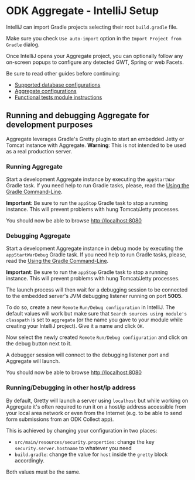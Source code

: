 # ODK Aggregate - IntelliJ Setup

IntelliJ can import Gradle projects selecting their root `build.gradle` file.

Make sure you check `Use auto-import` option in the `Import Project from Gradle` dialog.

Once IntelliJ opens your Aggregate project, you can optionally follow any on-screen popups to configure any detected GWT, Spring or web Facets.

Be sure to read other guides before continuing:

- [Supported database configurations][database-configurations]
- [Aggregate configurations][aggregate-config]
- [Functional tests module instructions][functional-tests-instructions]

## Running and debugging Aggregate for development purposes

Aggregate leverages Gradle's Gretty plugin to start an embedded Jetty or Tomcat instance with Aggregate. **Warning**: This is not intended to be used as a real production server.

### Running Aggregate 

Start a development Aggregate instance by executing the `appStartWar` Gradle task. If you need help to run Gradle tasks, please, read the [Using the Gradle Command-Line](https://docs.gradle.org/current/userguide/tutorial_gradle_command_line.html). 

**Important**: Be sure to run the `appStop` Gradle task to stop a running instance. This will prevent problems with hung Tomcat/Jetty processes.

You should now be able to browse [http://localhost:8080](http://localhost:8080)

### Debugging Aggregate

Start a development Aggregate instance in debug mode by executing the `appStartWarDebug` Gradle task. If you need help to run Gradle tasks, please, read the [Using the Gradle Command-Line](https://docs.gradle.org/current/userguide/tutorial_gradle_command_line.html).

**Important**: Be sure to run the `appStop` Gradle task to stop a running instance. This will prevent problems with hung Tomcat/Jetty processes.

The launch process will then wait for a debugging session to be connected to the embedded server's JVM debugging listener running on port **5005**. 

To do so, create a new `Remote` `Run/Debug configuration` in IntelliJ. The default values will work but make sure that `Search sources using module's classpath` is set to `aggregate` (or the name you gave to your module while creating your IntelliJ project). Give it a name and click `OK`.

Now select the newly created `Remote` `Run/Debug configuration` and click on the debug button next to it.

A debugger session will connect to the debugging listener port and Aggregate will launch.

You should now be able to browse [http://localhost:8080](http://localhost:8080)

### Running/Debugging in other host/ip address

By default, Gretty will launch a server using `localhost` but while working on Aggregate it's often required to run it on a host/ip address accessible from your local area network or even from the Internet (e.g. to be able to send form submissions from an ODK Collect app).

This is achieved by changing your configuration in two places:

- `src/main/resources/security.properties`: change the key `security.server.hostname` to whatever you need
- `build.gradle`: change the value for `host` inside the `gretty` block accordingly.

Both values must be the same. 

[database-configurations]: ./database-configurations.md
[functional-tests-instructions]: ../functionalTest/README.md
[aggregate-config]: ./aggregate-config.md